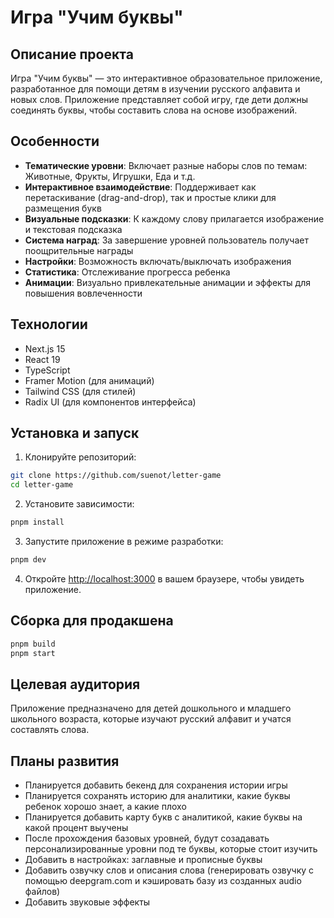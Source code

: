 # Игра "Учим буквы"

## Описание проекта

Игра "Учим буквы" — это интерактивное образовательное приложение, разработанное для помощи детям в изучении русского алфавита и новых слов. Приложение представляет собой игру, где дети должны соединять буквы, чтобы составить слова на основе изображений.

## Особенности

- **Тематические уровни**: Включает разные наборы слов по темам: Животные, Фрукты, Игрушки, Еда и т.д.
- **Интерактивное взаимодействие**: Поддерживает как перетаскивание (drag-and-drop), так и простые клики для размещения букв
- **Визуальные подсказки**: К каждому слову прилагается изображение и текстовая подсказка
- **Система наград**: За завершение уровней пользователь получает поощрительные награды
- **Настройки**: Возможность включать/выключать изображения
- **Статистика**: Отслеживание прогресса ребенка
- **Анимации**: Визуально привлекательные анимации и эффекты для повышения вовлеченности

## Технологии

- Next.js 15
- React 19
- TypeScript
- Framer Motion (для анимаций)
- Tailwind CSS (для стилей)
- Radix UI (для компонентов интерфейса)

## Установка и запуск

1. Клонируйте репозиторий:
```bash
git clone https://github.com/suenot/letter-game
cd letter-game
```

2. Установите зависимости:
```bash
pnpm install
```

3. Запустите приложение в режиме разработки:
```bash
pnpm dev
```

4. Откройте [http://localhost:3000](http://localhost:3000) в вашем браузере, чтобы увидеть приложение.

## Сборка для продакшена

```bash
pnpm build
pnpm start
```

## Целевая аудитория

Приложение предназначено для детей дошкольного и младшего школьного возраста, которые изучают русский алфавит и учатся составлять слова. 

## Планы развития
- Планируется добавить бекенд для сохранения истории игры
- Планируется сохранять историю для аналитики, какие буквы ребенок хорошо знает, а какие плохо
- Планируется добавить карту букв с аналитикой, какие буквы на какой процент выучены
- После прохождения базовых уровней, будут созадавать персонализированные уровни под те буквы, которые стоит изучить
- Добавить в настройках: заглавные и прописные буквы
- Добавить озвучку слов и описания слова (генерировать озвучку с помощью deepgram.com и кэшировать базу из созданных audio файлов)
- Добавить звуковые эффекты